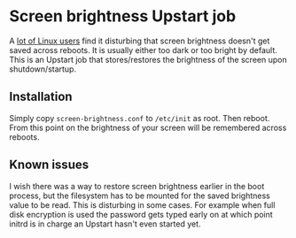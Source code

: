 Screen brightness Upstart job
=============================

A [lot of Linux users](https://bugs.launchpad.net/ubuntu/+source/gnome-power-manager/+bug/35223) find it disturbing that screen brightness doesn't get saved across reboots.  It is usually either too dark or too bright by default.  This is an Upstart job that stores/restores the brightness of the screen upon shutdown/startup.

Installation
------------

Simply copy `screen-brightness.conf` to `/etc/init` as root.  Then reboot.  From this point on the brightness of your screen will be remembered across reboots.

Known issues
------------
I wish there was a way to restore screen brightness earlier in the boot process, but the filesystem has to be mounted for the saved brightness value to be read.  This is disturbing in some cases.  For example when full disk encryption is used the password gets typed early on at which point initrd is in charge an Upstart hasn't even started yet.